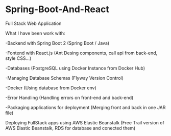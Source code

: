 # Spring-Boot-And-React
 Full Stack Web Application
 
 What I have been work with: 
 
  -Backend with Spring Boot 2
     (Spring Boot / Java)
     
  -Fontend with React.js
     (Ant Desing components, call api from back-end, style CSS...)
     
  -Databases
     (PostgreSQL using Docker Instance from Docker Hub)
     
  -Managing Database Schemas
     (Flyway Version Control)
     
  -Docker
     (Using database from Docker env)
     
  -Error Handling
     (Handling errors on front-end and back-end)
     
  -Packaging applications for deployment
     (Merging front and back in one JAR file)
     
  Deploying FullStack apps using AWS Elastic Beanstalk
     (Free Trail version of AWS Elastic Beanstalk, RDS for database and conected them)

